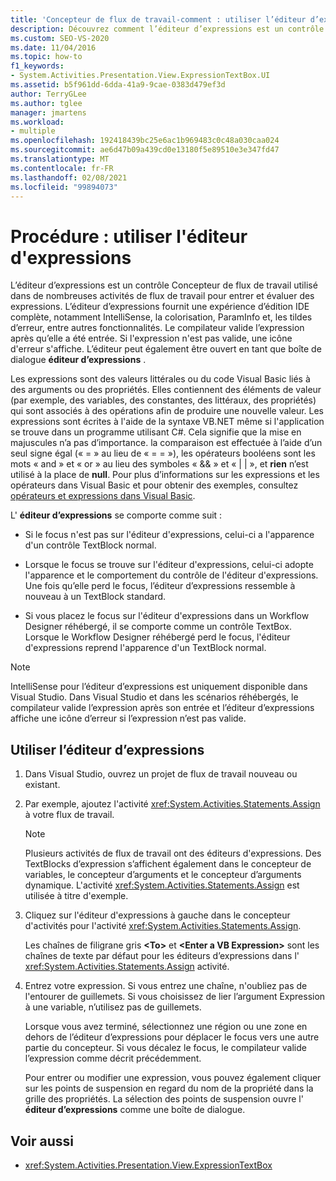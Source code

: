 ```yaml
---
title: 'Concepteur de flux de travail-comment : utiliser l’éditeur d’expressions'
description: Découvrez comment l’éditeur d’expressions est un contrôle de Concepteur de flux de travail que vous pouvez utiliser dans de nombreuses activités de flux de travail pour entrer et évaluer des expressions.
ms.custom: SEO-VS-2020
ms.date: 11/04/2016
ms.topic: how-to
f1_keywords:
- System.Activities.Presentation.View.ExpressionTextBox.UI
ms.assetid: b5f961dd-6dda-41a9-9cae-0383d479ef3d
author: TerryGLee
ms.author: tglee
manager: jmartens
ms.workload:
- multiple
ms.openlocfilehash: 192418439bc25e6ac1b969483c0c48a030caa024
ms.sourcegitcommit: ae6d47b09a439cd0e13180f5e89510e3e347fd47
ms.translationtype: MT
ms.contentlocale: fr-FR
ms.lasthandoff: 02/08/2021
ms.locfileid: "99894073"
---
```

# <a name="how-to-use-the-expression-editor"></a>Procédure : utiliser l'éditeur d'expressions

L’éditeur d’expressions est un contrôle Concepteur de flux de travail utilisé dans de nombreuses activités de flux de travail pour entrer et évaluer des expressions. L’éditeur d’expressions fournit une expérience d’édition IDE complète, notamment IntelliSense, la colorisation, ParamInfo et, les tildes d’erreur, entre autres fonctionnalités. Le compilateur valide l’expression après qu’elle a été entrée. Si l'expression n'est pas valide, une icône d'erreur s'affiche. L’éditeur peut également être ouvert en tant que boîte de dialogue **éditeur d’expressions** .

Les expressions sont des valeurs littérales ou du code Visual Basic liés à des arguments ou des propriétés. Elles contiennent des éléments de valeur (par exemple, des variables, des constantes, des littéraux, des propriétés) qui sont associés à des opérations afin de produire une nouvelle valeur. Les expressions sont écrites à l'aide de la syntaxe VB.NET même si l'application se trouve dans un programme utilisant C#. Cela signifie que la mise en majuscules n’a pas d’importance. la comparaison est effectuée à l’aide d’un seul signe égal (« = » au lieu de « = = »), les opérateurs booléens sont les mots « and » et « or » au lieu des symboles « && » et « | | », et **rien** n’est utilisé à la place de **null**. Pour plus d’informations sur les expressions et les opérateurs dans Visual Basic et pour obtenir des exemples, consultez [opérateurs et expressions dans Visual Basic](/previous-versions/visualstudio/visual-studio-2010/a1w3te48(v=vs.100)).

L' **éditeur d’expressions** se comporte comme suit :

- Si le focus n'est pas sur l'éditeur d'expressions, celui-ci a l'apparence d'un contrôle TextBlock normal.

- Lorsque le focus se trouve sur l'éditeur d'expressions, celui-ci adopte l'apparence et le comportement du contrôle de l'éditeur d'expressions. Une fois qu’elle perd le focus, l’éditeur d’expressions ressemble à nouveau à un TextBlock standard.

- Si vous placez le focus sur l'éditeur d'expressions dans un Workflow Designer réhébergé, il se comporte comme un contrôle TextBox. Lorsque le Workflow Designer réhébergé perd le focus, l'éditeur d'expressions reprend l'apparence d'un TextBlock normal.

> [!NOTE]
> IntelliSense pour l’éditeur d’expressions est uniquement disponible dans Visual Studio. Dans Visual Studio et dans les scénarios réhébergés, le compilateur valide l’expression après son entrée et l’éditeur d’expressions affiche une icône d’erreur si l’expression n’est pas valide.

## <a name="use-the-expression-editor"></a>Utiliser l’éditeur d’expressions

1. Dans Visual Studio, ouvrez un projet de flux de travail nouveau ou existant.

2. Par exemple, ajoutez l'activité <xref:System.Activities.Statements.Assign> à votre flux de travail.

    > [!NOTE]
    > Plusieurs activités de flux de travail ont des éditeurs d'expressions. Des TextBlocks d’expression s’affichent également dans le concepteur de variables, le concepteur d’arguments et le concepteur d’arguments dynamique. L'activité <xref:System.Activities.Statements.Assign> est utilisée à titre d'exemple.

3. Cliquez sur l'éditeur d'expressions à gauche dans le concepteur d'activités pour l'activité <xref:System.Activities.Statements.Assign>.

     Les chaînes de filigrane gris **\<To>** et **\<Enter a VB Expression>** sont les chaînes de texte par défaut pour les éditeurs d’expressions dans l' <xref:System.Activities.Statements.Assign> activité.

4. Entrez votre expression. Si vous entrez une chaîne, n'oubliez pas de l'entourer de guillemets. Si vous choisissez de lier l’argument Expression à une variable, n’utilisez pas de guillemets.

     Lorsque vous avez terminé, sélectionnez une région ou une zone en dehors de l’éditeur d’expressions pour déplacer le focus vers une autre partie du concepteur. Si vous décalez le focus, le compilateur valide l’expression comme décrit précédemment.

     Pour entrer ou modifier une expression, vous pouvez également cliquer sur les points de suspension en regard du nom de la propriété dans la grille des propriétés. La sélection des points de suspension ouvre l' **éditeur d’expressions** comme une boîte de dialogue.

## <a name="see-also"></a>Voir aussi

- <xref:System.Activities.Presentation.View.ExpressionTextBox>
